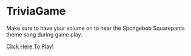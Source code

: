 # TriviaGame


Make sure to have your volume on to hear the Spongebob Squarepants theme song during game play.

[Click Here To Play!](https://rachaelwhitefield.github.io/TriviaGame/)
